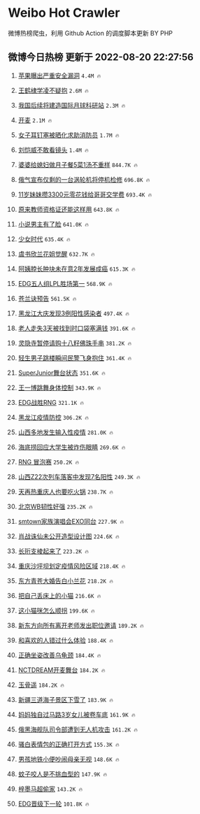 # Weibo Hot Crawler 



微博热榜爬虫，利用 Github Action 的调度脚本更新 BY PHP 


## 微博今日热榜 更新于 2022-08-20 22:27:56 
1. [苹果曝出严重安全漏洞](https://s.weibo.com/weibo?q=%23%E8%8B%B9%E6%9E%9C%E6%9B%9D%E5%87%BA%E4%B8%A5%E9%87%8D%E5%AE%89%E5%85%A8%E6%BC%8F%E6%B4%9E%23&Refer=top) `4.4M 🔥` 

1. [王鹤棣学凌不疑抱](https://s.weibo.com/weibo?q=%23%E7%8E%8B%E9%B9%A4%E6%A3%A3%E5%AD%A6%E5%87%8C%E4%B8%8D%E7%96%91%E6%8A%B1%23&Refer=top) `2.6M 🔥` 

1. [我国后续将建造国际月球科研站](https://s.weibo.com/weibo?q=%23%E6%88%91%E5%9B%BD%E5%90%8E%E7%BB%AD%E5%B0%86%E5%BB%BA%E9%80%A0%E5%9B%BD%E9%99%85%E6%9C%88%E7%90%83%E7%A7%91%E7%A0%94%E7%AB%99%23&Refer=top) `2.3M 🔥` 

1. [开麦](https://s.weibo.com/weibo?q=%E5%BC%80%E9%BA%A6&Refer=top) `2.1M 🔥` 

1. [女子耳钉塞被晒化求助消防员](https://s.weibo.com/weibo?q=%23%E5%A5%B3%E5%AD%90%E8%80%B3%E9%92%89%E5%A1%9E%E8%A2%AB%E6%99%92%E5%8C%96%E6%B1%82%E5%8A%A9%E6%B6%88%E9%98%B2%E5%91%98%23&Refer=top) `1.7M 🔥` 

1. [刘恺威不敢看镜头](https://s.weibo.com/weibo?q=%23%E5%88%98%E6%81%BA%E5%A8%81%E4%B8%8D%E6%95%A2%E7%9C%8B%E9%95%9C%E5%A4%B4%23&Refer=top) `1.4M 🔥` 

1. [婆婆给媳妇做月子餐5菜1汤不重样](https://s.weibo.com/weibo?q=%23%E5%A9%86%E5%A9%86%E7%BB%99%E5%AA%B3%E5%A6%87%E5%81%9A%E6%9C%88%E5%AD%90%E9%A4%905%E8%8F%9C1%E6%B1%A4%E4%B8%8D%E9%87%8D%E6%A0%B7%23&Refer=top) `844.7K 🔥` 

1. [俄气宣布仅剩的一台涡轮机将停机检修](https://s.weibo.com/weibo?q=%23%E4%BF%84%E6%B0%94%E5%AE%A3%E5%B8%83%E4%BB%85%E5%89%A9%E7%9A%84%E4%B8%80%E5%8F%B0%E6%B6%A1%E8%BD%AE%E6%9C%BA%E5%B0%86%E5%81%9C%E6%9C%BA%E6%A3%80%E4%BF%AE%23&Refer=top) `696.8K 🔥` 

1. [11岁妹妹攒3300元零花钱给哥哥交学费](https://s.weibo.com/weibo?q=%2311%E5%B2%81%E5%A6%B9%E5%A6%B9%E6%94%923300%E5%85%83%E9%9B%B6%E8%8A%B1%E9%92%B1%E7%BB%99%E5%93%A5%E5%93%A5%E4%BA%A4%E5%AD%A6%E8%B4%B9%23&Refer=top) `693.4K 🔥` 

1. [原来教师资格证还能这样用](https://s.weibo.com/weibo?q=%23%E5%8E%9F%E6%9D%A5%E6%95%99%E5%B8%88%E8%B5%84%E6%A0%BC%E8%AF%81%E8%BF%98%E8%83%BD%E8%BF%99%E6%A0%B7%E7%94%A8%23&Refer=top) `643.8K 🔥` 

1. [小说男主有了脸](https://s.weibo.com/weibo?q=%23%E5%B0%8F%E8%AF%B4%E7%94%B7%E4%B8%BB%E6%9C%89%E4%BA%86%E8%84%B8%23&Refer=top) `641.0K 🔥` 

1. [少女时代](https://s.weibo.com/weibo?q=%23%E5%B0%91%E5%A5%B3%E6%97%B6%E4%BB%A3%23&Refer=top) `635.4K 🔥` 

1. [虞书欣兰花姐觉醒](https://s.weibo.com/weibo?q=%23%E8%99%9E%E4%B9%A6%E6%AC%A3%E5%85%B0%E8%8A%B1%E5%A7%90%E8%A7%89%E9%86%92%23&Refer=top) `632.7K 🔥` 

1. [阿姨脖长肿块未在意2年发展成癌](https://s.weibo.com/weibo?q=%23%E9%98%BF%E5%A7%A8%E8%84%96%E9%95%BF%E8%82%BF%E5%9D%97%E6%9C%AA%E5%9C%A8%E6%84%8F2%E5%B9%B4%E5%8F%91%E5%B1%95%E6%88%90%E7%99%8C%23&Refer=top) `615.3K 🔥` 

1. [EDG五人组LPL胜场第一](https://s.weibo.com/weibo?q=%23EDG%E4%BA%94%E4%BA%BA%E7%BB%84LPL%E8%83%9C%E5%9C%BA%E7%AC%AC%E4%B8%80%23&Refer=top) `568.9K 🔥` 

1. [苍兰诀预告](https://s.weibo.com/weibo?q=%23%E8%8B%8D%E5%85%B0%E8%AF%80%E9%A2%84%E5%91%8A%23&Refer=top) `561.5K 🔥` 

1. [黑龙江大庆发现3例阳性感染者](https://s.weibo.com/weibo?q=%23%E9%BB%91%E9%BE%99%E6%B1%9F%E5%A4%A7%E5%BA%86%E5%8F%91%E7%8E%B03%E4%BE%8B%E9%98%B3%E6%80%A7%E6%84%9F%E6%9F%93%E8%80%85%23&Refer=top) `497.4K 🔥` 

1. [老人走失3天被找到时口袋塞满钱](https://s.weibo.com/weibo?q=%23%E8%80%81%E4%BA%BA%E8%B5%B0%E5%A4%B13%E5%A4%A9%E8%A2%AB%E6%89%BE%E5%88%B0%E6%97%B6%E5%8F%A3%E8%A2%8B%E5%A1%9E%E6%BB%A1%E9%92%B1%23&Refer=top) `391.6K 🔥` 

1. [灵隐寺暂停请购十八籽佛珠手串](https://s.weibo.com/weibo?q=%23%E7%81%B5%E9%9A%90%E5%AF%BA%E6%9A%82%E5%81%9C%E8%AF%B7%E8%B4%AD%E5%8D%81%E5%85%AB%E7%B1%BD%E4%BD%9B%E7%8F%A0%E6%89%8B%E4%B8%B2%23&Refer=top) `381.2K 🔥` 

1. [轻生男子跳楼瞬间民警飞身抱住](https://s.weibo.com/weibo?q=%23%E8%BD%BB%E7%94%9F%E7%94%B7%E5%AD%90%E8%B7%B3%E6%A5%BC%E7%9E%AC%E9%97%B4%E6%B0%91%E8%AD%A6%E9%A3%9E%E8%BA%AB%E6%8A%B1%E4%BD%8F%23&Refer=top) `361.4K 🔥` 

1. [SuperJunior舞台状态](https://s.weibo.com/weibo?q=%23SuperJunior%E8%88%9E%E5%8F%B0%E7%8A%B6%E6%80%81%23&Refer=top) `351.6K 🔥` 

1. [王一博跳舞身体控制](https://s.weibo.com/weibo?q=%23%E7%8E%8B%E4%B8%80%E5%8D%9A%E8%B7%B3%E8%88%9E%E8%BA%AB%E4%BD%93%E6%8E%A7%E5%88%B6%23&Refer=top) `343.9K 🔥` 

1. [EDG战胜RNG](https://s.weibo.com/weibo?q=%23EDG%E6%88%98%E8%83%9CRNG%23&Refer=top) `321.1K 🔥` 

1. [黑龙江疫情防控](https://s.weibo.com/weibo?q=%E9%BB%91%E9%BE%99%E6%B1%9F%E7%96%AB%E6%83%85%E9%98%B2%E6%8E%A7&Refer=top) `306.2K 🔥` 

1. [山西多地发生输入性疫情](https://s.weibo.com/weibo?q=%23%E5%B1%B1%E8%A5%BF%E5%A4%9A%E5%9C%B0%E5%8F%91%E7%94%9F%E8%BE%93%E5%85%A5%E6%80%A7%E7%96%AB%E6%83%85%23&Refer=top) `281.0K 🔥` 

1. [海底捞回应大学生被炸伤眼睛](https://s.weibo.com/weibo?q=%23%E6%B5%B7%E5%BA%95%E6%8D%9E%E5%9B%9E%E5%BA%94%E5%A4%A7%E5%AD%A6%E7%94%9F%E8%A2%AB%E7%82%B8%E4%BC%A4%E7%9C%BC%E7%9D%9B%23&Refer=top) `269.6K 🔥` 

1. [RNG 冒泡赛](https://s.weibo.com/weibo?q=RNG%20%E5%86%92%E6%B3%A1%E8%B5%9B&Refer=top) `250.2K 🔥` 

1. [山西Z22次列车落客中发现7名阳性](https://s.weibo.com/weibo?q=%23%E5%B1%B1%E8%A5%BFZ22%E6%AC%A1%E5%88%97%E8%BD%A6%E8%90%BD%E5%AE%A2%E4%B8%AD%E5%8F%91%E7%8E%B07%E5%90%8D%E9%98%B3%E6%80%A7%23&Refer=top) `249.3K 🔥` 

1. [天再热重庆人也要吃火锅](https://s.weibo.com/weibo?q=%23%E5%A4%A9%E5%86%8D%E7%83%AD%E9%87%8D%E5%BA%86%E4%BA%BA%E4%B9%9F%E8%A6%81%E5%90%83%E7%81%AB%E9%94%85%23&Refer=top) `238.7K 🔥` 

1. [北京WB韧性好强](https://s.weibo.com/weibo?q=%23%E5%8C%97%E4%BA%ACWB%E9%9F%A7%E6%80%A7%E5%A5%BD%E5%BC%BA%23&Refer=top) `235.2K 🔥` 

1. [smtown家族演唱会EXO同台](https://s.weibo.com/weibo?q=%23smtown%E5%AE%B6%E6%97%8F%E6%BC%94%E5%94%B1%E4%BC%9AEXO%E5%90%8C%E5%8F%B0%23&Refer=top) `227.9K 🔥` 

1. [肖战诛仙未公开造型设计图](https://s.weibo.com/weibo?q=%23%E8%82%96%E6%88%98%E8%AF%9B%E4%BB%99%E6%9C%AA%E5%85%AC%E5%BC%80%E9%80%A0%E5%9E%8B%E8%AE%BE%E8%AE%A1%E5%9B%BE%23&Refer=top) `224.6K 🔥` 

1. [长珩支棱起来了](https://s.weibo.com/weibo?q=%23%E9%95%BF%E7%8F%A9%E6%94%AF%E6%A3%B1%E8%B5%B7%E6%9D%A5%E4%BA%86%23&Refer=top) `223.2K 🔥` 

1. [重庆沙坪坝划定疫情风险区域](https://s.weibo.com/weibo?q=%23%E9%87%8D%E5%BA%86%E6%B2%99%E5%9D%AA%E5%9D%9D%E5%88%92%E5%AE%9A%E7%96%AB%E6%83%85%E9%A3%8E%E9%99%A9%E5%8C%BA%E5%9F%9F%23&Refer=top) `218.4K 🔥` 

1. [东方青苍大婚告白小兰花](https://s.weibo.com/weibo?q=%23%E4%B8%9C%E6%96%B9%E9%9D%92%E8%8B%8D%E5%A4%A7%E5%A9%9A%E5%91%8A%E7%99%BD%E5%B0%8F%E5%85%B0%E8%8A%B1%23&Refer=top) `218.2K 🔥` 

1. [把自己丢床上的小猫](https://s.weibo.com/weibo?q=%23%E6%8A%8A%E8%87%AA%E5%B7%B1%E4%B8%A2%E5%BA%8A%E4%B8%8A%E7%9A%84%E5%B0%8F%E7%8C%AB%23&Refer=top) `216.6K 🔥` 

1. [这小猫咪怎么顺拐](https://s.weibo.com/weibo?q=%23%E8%BF%99%E5%B0%8F%E7%8C%AB%E5%92%AA%E6%80%8E%E4%B9%88%E9%A1%BA%E6%8B%90%23&Refer=top) `199.6K 🔥` 

1. [新东方向所有离开老师发出职位邀请](https://s.weibo.com/weibo?q=%23%E6%96%B0%E4%B8%9C%E6%96%B9%E5%90%91%E6%89%80%E6%9C%89%E7%A6%BB%E5%BC%80%E8%80%81%E5%B8%88%E5%8F%91%E5%87%BA%E8%81%8C%E4%BD%8D%E9%82%80%E8%AF%B7%23&Refer=top) `189.2K 🔥` 

1. [和喜欢的人错过什么体验](https://s.weibo.com/weibo?q=%23%E5%92%8C%E5%96%9C%E6%AC%A2%E7%9A%84%E4%BA%BA%E9%94%99%E8%BF%87%E4%BB%80%E4%B9%88%E4%BD%93%E9%AA%8C%23&Refer=top) `188.4K 🔥` 

1. [正确坐姿改善乌龟颈](https://s.weibo.com/weibo?q=%23%E6%AD%A3%E7%A1%AE%E5%9D%90%E5%A7%BF%E6%94%B9%E5%96%84%E4%B9%8C%E9%BE%9F%E9%A2%88%23&Refer=top) `184.4K 🔥` 

1. [NCTDREAM开麦舞台](https://s.weibo.com/weibo?q=%23NCTDREAM%E5%BC%80%E9%BA%A6%E8%88%9E%E5%8F%B0%23&Refer=top) `184.2K 🔥` 

1. [玉骨遥](https://s.weibo.com/weibo?q=%23%E7%8E%89%E9%AA%A8%E9%81%A5%23&Refer=top) `184.2K 🔥` 

1. [新疆三道海子景区下雪了](https://s.weibo.com/weibo?q=%23%E6%96%B0%E7%96%86%E4%B8%89%E9%81%93%E6%B5%B7%E5%AD%90%E6%99%AF%E5%8C%BA%E4%B8%8B%E9%9B%AA%E4%BA%86%23&Refer=top) `183.9K 🔥` 

1. [妈妈独自过马路3岁女儿被卷车底](https://s.weibo.com/weibo?q=%23%E5%A6%88%E5%A6%88%E7%8B%AC%E8%87%AA%E8%BF%87%E9%A9%AC%E8%B7%AF3%E5%B2%81%E5%A5%B3%E5%84%BF%E8%A2%AB%E5%8D%B7%E8%BD%A6%E5%BA%95%23&Refer=top) `161.9K 🔥` 

1. [俄黑海舰队司令部遭到无人机攻击](https://s.weibo.com/weibo?q=%23%E4%BF%84%E9%BB%91%E6%B5%B7%E8%88%B0%E9%98%9F%E5%8F%B8%E4%BB%A4%E9%83%A8%E9%81%AD%E5%88%B0%E6%97%A0%E4%BA%BA%E6%9C%BA%E6%94%BB%E5%87%BB%23&Refer=top) `161.2K 🔥` 

1. [骚白表情包的正确打开方式](https://s.weibo.com/weibo?q=%23%E9%AA%9A%E7%99%BD%E8%A1%A8%E6%83%85%E5%8C%85%E7%9A%84%E6%AD%A3%E7%A1%AE%E6%89%93%E5%BC%80%E6%96%B9%E5%BC%8F%23&Refer=top) `155.3K 🔥` 

1. [男孩地铁小便吵闹母亲无视](https://s.weibo.com/weibo?q=%23%E7%94%B7%E5%AD%A9%E5%9C%B0%E9%93%81%E5%B0%8F%E4%BE%BF%E5%90%B5%E9%97%B9%E6%AF%8D%E4%BA%B2%E6%97%A0%E8%A7%86%23&Refer=top) `148.6K 🔥` 

1. [蚊子咬人是不挑血型的](https://s.weibo.com/weibo?q=%23%E8%9A%8A%E5%AD%90%E5%92%AC%E4%BA%BA%E6%98%AF%E4%B8%8D%E6%8C%91%E8%A1%80%E5%9E%8B%E7%9A%84%23&Refer=top) `147.9K 🔥` 

1. [梓墨马超偷家](https://s.weibo.com/weibo?q=%23%E6%A2%93%E5%A2%A8%E9%A9%AC%E8%B6%85%E5%81%B7%E5%AE%B6%23&Refer=top) `143.2K 🔥` 

1. [EDG晋级下一轮](https://s.weibo.com/weibo?q=%23EDG%E6%99%8B%E7%BA%A7%E4%B8%8B%E4%B8%80%E8%BD%AE%23&Refer=top) `101.8K 🔥` 

